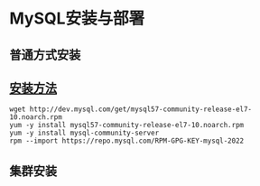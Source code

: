 # MySQL安装与部署

## 普通方式安装
##  [安装方法](https://dev.mysql.com/downloads/mysql/)
<CodeGroup>
<CodeGroupItem title="yum" active>

```
wget http://dev.mysql.com/get/mysql57-community-release-el7-10.noarch.rpm
yum -y install mysql57-community-release-el7-10.noarch.rpm
yum -y install mysql-community-server 
rpm --import https://repo.mysql.com/RPM-GPG-KEY-mysql-2022
```
</CodeGroupItem>
</CodeGroup>


## 集群安装


